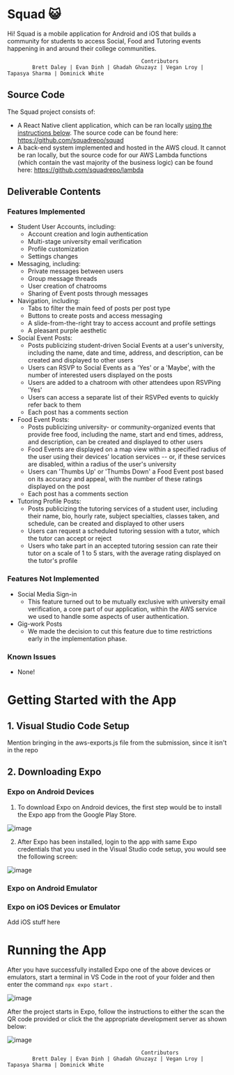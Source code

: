 # Squad 😺
Hi! Squad is a mobile application for Android and iOS that builds a community for students to access Social, Food and Tutoring events happening in and around their college communities. 

                                               Contributors
            Brett Daley | Evan Dinh | Ghadah Ghuzayz | Vegan Lroy | Tapasya Sharma | Dominick White

## Source Code
The Squad project consists of:
 * A React Native client application, which can be ran locally [using the instructions below](#getting-started-with-the-app).  The source code can be found here: https://github.com/squadrepo/squad
 * A back-end system implemented and hosted in the AWS cloud.  It cannot be ran locally, but the source code for our AWS Lambda functions (which contain the vast majority of the business logic) can be found here: https://github.com/squadrepo/lambda

## Deliverable Contents
### Features Implemented
 * Student User Accounts, including: 
   * Account creation and login authentication
   * Multi-stage university email verification
   * Profile customization
   * Settings changes
 * Messaging, including: 
   * Private messages between users
   * Group message threads
   * User creation of chatrooms
   * Sharing of Event posts through messages
 * Navigation, including:
   * Tabs to filter the main feed of posts per post type
   * Buttons to create posts and access messaging
   * A slide-from-the-right tray to access account and profile settings
   * A pleasant purple aesthetic
 * Social Event Posts: 
   * Posts publicizing student-driven Social Events at a user's university, including the name, date and time, address, and description, can be created and displayed to other users
   * Users can RSVP to Social Events as a 'Yes' or a 'Maybe', with the number of interested users displayed on the posts
   * Users are added to a chatroom with other attendees upon RSVPing 'Yes'
   * Users can access a separate list of their RSVPed events to quickly refer back to them
   * Each post has a comments section
 * Food Event Posts:
   * Posts publicizing university- or community-organized events that provide free food, including the name, start and end times, address, and description, can be created and displayed to other users
   * Food Events are displayed on a map view within a specified radius of the user using their devices' location services -- or, if these services are disabled, within a radius of the user's university
   * Users can 'Thumbs Up' or 'Thumbs Down' a Food Event post based on its accuracy and appeal, with the number of these ratings displayed on the post
   * Each post has a comments section
 * Tutoring Profile Posts:
   * Posts publicizing the tutoring services of a student user, including their name, bio, hourly rate, subject specialties, classes taken, and schedule, can be created and displayed to other users
   * Users can request a scheduled tutoring session with a tutor, which the tutor can accept or reject
   * Users who take part in an accepted tutoring session can rate their tutor on a scale of 1 to 5 stars, with the average rating displayed on the tutor's profile

### Features Not Implemented
 * Social Media Sign-in
   * This feature turned out to be mutually exclusive with university email verification, a core part of our application, within the AWS service we used to handle some aspects of user authentication.
 * Gig-work Posts
   * We made the decision to cut this feature due to time restrictions early in the implementation phase.

### Known Issues
 * None!

# Getting Started with the App

## 1. Visual Studio Code Setup 
Mention bringing in the aws-exports.js file from the submission, since it isn't in the repo

## 2. Downloading Expo

### Expo on Android Devices

1. To download Expo on Android devices, the first step would be to install the Expo app from the Google Play Store.

![image](https://github.com/squadrepo/squad/assets/45207318/be2d6d41-808d-412d-a2a2-e493ddc4207b)


2. After Expo has been installed, login to the app with same Expo credentials that you used in the Visual Studio code setup, you would see the following screen:

![image](https://github.com/squadrepo/squad/assets/45207318/1ebfc84c-52e3-44d9-9b90-2bcf8bd27f04)


### Expo on Android Emulator

### Expo on iOS Devices or Emulator

Add iOS stuff here

# Running the App

After you have successfully installed Expo one of the above devices or emulators, start a terminal in VS Code in the root of your folder and then enter the command ` npx expo start ` . 

![image](https://github.com/squadrepo/squad/assets/45207318/9cdfb594-1735-4dfb-97d9-e42cfdcc28e3)

After the project starts in Expo, follow the instructions to either the scan the QR code provided or click the the appropriate development server as shown below:

![image](https://github.com/squadrepo/squad/assets/45207318/d1f9aa9d-7663-4cde-a6c4-0eb064d4e137)


                                               Contributors
            Brett Daley | Evan Dinh | Ghadah Ghuzayz | Vegan Lroy | Tapasya Sharma | Dominick White
